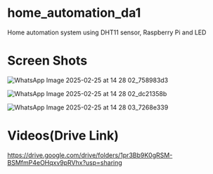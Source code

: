 # home_automation_da1
Home automation system using DHT11 sensor, Raspberry Pi and LED


# Screen Shots

![WhatsApp Image 2025-02-25 at 14 28 02_758983d3](https://github.com/user-attachments/assets/427d93ec-9b5a-4aa2-866d-685b1911406f)

![WhatsApp Image 2025-02-25 at 14 28 02_dc21358b](https://github.com/user-attachments/assets/916748c8-7210-4a7a-b24a-11f3db64a2e4)

![WhatsApp Image 2025-02-25 at 14 28 03_7268e339](https://github.com/user-attachments/assets/0d7a4728-3e5a-4b96-acd9-016467010f9b)

# Videos(Drive Link)

https://drive.google.com/drive/folders/1pr3Bb9K0gRSM-BSMfmP4eOHqxv9pRVhx?usp=sharing
